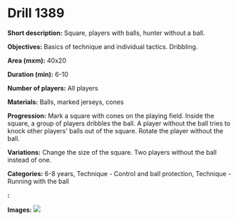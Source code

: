 # Drill 1389

**Short description:**
Square, players with balls, hunter without a ball.

**Objectives:**
Basics of technique and individual tactics. Dribbling.

**Area (mxm):**
40x20

**Duration (min):**
6-10

**Number of players:**
All players

**Materials:**
Balls, marked jerseys, cones

**Progression:**
Mark a square with cones on the playing field. Inside the square, a group of players dribbles the ball. A player without the ball tries to knock other players' balls out of the square. Rotate the player without the ball.

**Variations:**
Change the size of the square. Two players without the ball instead of one.

**Categories:**
6-8 years, Technique - Control and ball protection, Technique - Running with the ball

**:**


**Images:**
![](https://www.coachingfutsal.com/\images\fa0c3966-641e-4d7d-ae42-c87ab14bbbee_193.png)

